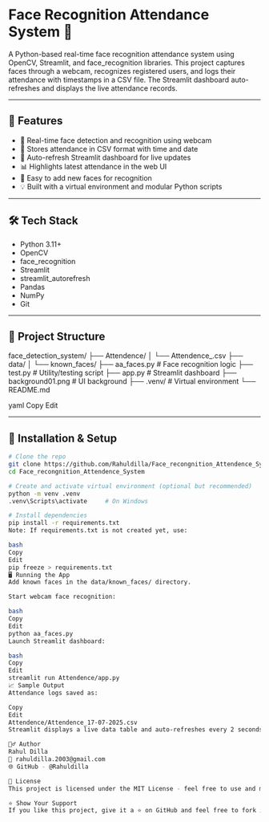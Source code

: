 # Face Recognition Attendance System 🎯

A Python-based real-time face recognition attendance system using OpenCV, Streamlit, and face_recognition libraries. This project captures faces through a webcam, recognizes registered users, and logs their attendance with timestamps in a CSV file. The Streamlit dashboard auto-refreshes and displays the live attendance records.

---

## 🚀 Features

- 🎥 Real-time face detection and recognition using webcam
- 📁 Stores attendance in CSV format with time and date
- 🔄 Auto-refresh Streamlit dashboard for live updates
- 📊 Highlights latest attendance in the web UI
- 👤 Easy to add new faces for recognition
- 💡 Built with a virtual environment and modular Python scripts

---

## 🛠️ Tech Stack

- Python 3.11+
- OpenCV
- face_recognition
- Streamlit
- streamlit_autorefresh
- Pandas
- NumPy
- Git

---

## 📂 Project Structure

face_detection_system/
├── Attendence/
│ └── Attendence_<dd-mm-yyyy>.csv
├── data/
│ └── known_faces/
├── aa_faces.py # Face recognition logic
├── test.py # Utility/testing script
├── app.py # Streamlit dashboard
├── background01.png # UI background
├── .venv/ # Virtual environment
└── README.md

yaml
Copy
Edit

---

## 🔧 Installation & Setup

```bash
# Clone the repo
git clone https://github.com/Rahuldilla/Face_recongnition_Attendence_System.git
cd Face_recongnition_Attendence_System

# Create and activate virtual environment (optional but recommended)
python -m venv .venv
.venv\Scripts\activate     # On Windows

# Install dependencies
pip install -r requirements.txt
Note: If requirements.txt is not created yet, use:

bash
Copy
Edit
pip freeze > requirements.txt
🖥️ Running the App
Add known faces in the data/known_faces/ directory.

Start webcam face recognition:

bash
Copy
Edit
python aa_faces.py
Launch Streamlit dashboard:

bash
Copy
Edit
streamlit run Attendence/app.py
📈 Sample Output
Attendance logs saved as:

Copy
Edit
Attendence/Attendence_17-07-2025.csv
Streamlit displays a live data table and auto-refreshes every 2 seconds.

🙋‍♂️ Author
Rahul Dilla
📧 rahuldilla.2003@gmail.com
🌐 GitHub - @Rahuldilla

📜 License
This project is licensed under the MIT License - feel free to use and modify.

⭐️ Show Your Support
If you like this project, give it a ⭐️ on GitHub and feel free to fork it!
